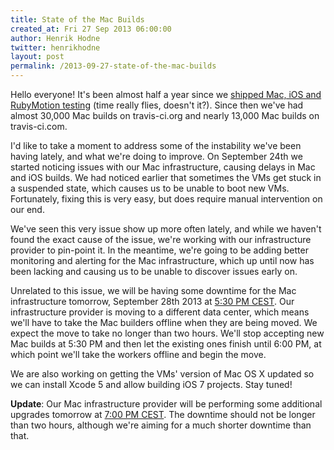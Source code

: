 ```yaml
---
title: State of the Mac Builds
created_at: Fri 27 Sep 2013 06:00:00
author: Henrik Hodne
twitter: henrikhodne
layout: post
permalink: /2013-09-27-state-of-the-mac-builds
---
```


Hello everyone! It's been almost half a year since we [shipped Mac, iOS and RubyMotion testing](/introducing-mac-ios-rubymotion-testing/) (time really flies, doesn't it?). Since then we've had almost 30,000 Mac builds on travis-ci.org and nearly 13,000 Mac builds on travis-ci.com.

I'd like to take a moment to address some of the instability we've been having lately, and what we're doing to improve. On September 24th we started noticing issues with our Mac infrastructure, causing delays in Mac and iOS builds. We had noticed earlier that sometimes the VMs get stuck in a suspended state, which causes us to be unable to boot new VMs. Fortunately, fixing this is very easy, but does require manual intervention on our end.

We've seen this very issue show up more often lately, and while we haven't found the exact cause of the issue, we're working with our infrastructure provider to pin-point it. In the meantime, we're going to be adding better monitoring and alerting for the Mac infrastructure, which up until now has been lacking and causing us to be unable to discover issues early on.

Unrelated to this issue, we will be having some downtime for the Mac infrastructure tomorrow, September 28th 2013 at [5:30 PM CEST](http://everytimezone.com/#2013-9-28,210,6bj). Our infrastructure provider is moving to a different data center, which means we'll have to take the Mac builders offline when they are being moved. We expect the move to take no longer than two hours. We'll stop accepting new Mac builds at 5:30 PM and then let the existing ones finish until 6:00 PM, at which point we'll take the workers offline and begin the move.

We are also working on getting the VMs' version of Mac OS X updated so we can install Xcode 5 and allow building iOS 7 projects. Stay tuned!

**Update**: Our Mac infrastructure provider will be performing some additional upgrades tomorrow at [7:00 PM CEST](http://everytimezone.com/#2013-9-29,300,6bj). The downtime should not be longer than two hours, although we're aiming for a much shorter downtime than that.
